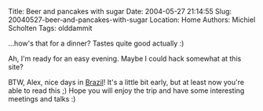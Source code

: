 Title: Beer and pancakes with sugar
Date: 2004-05-27 21:14:55
Slug: 20040527-beer-and-pancakes-with-sugar
Location: Home
Authors: Michiel Scholten
Tags: olddammit

<p>...how's that for a dinner? Tastes quite good actually :)</p>
<p>Ah, I'm ready for an easy evening. Maybe I could hack somewhat at this site?</p>
<p>BTW, Alex, nice days in <a href="http://am.xs4all.nl/drupal/?q=node/view/134">Brazil</a>! It's a little bit early, but at least now you're able to read this ;) Hope you will enjoy the trip and have some interesting meetings and talks :)</p>